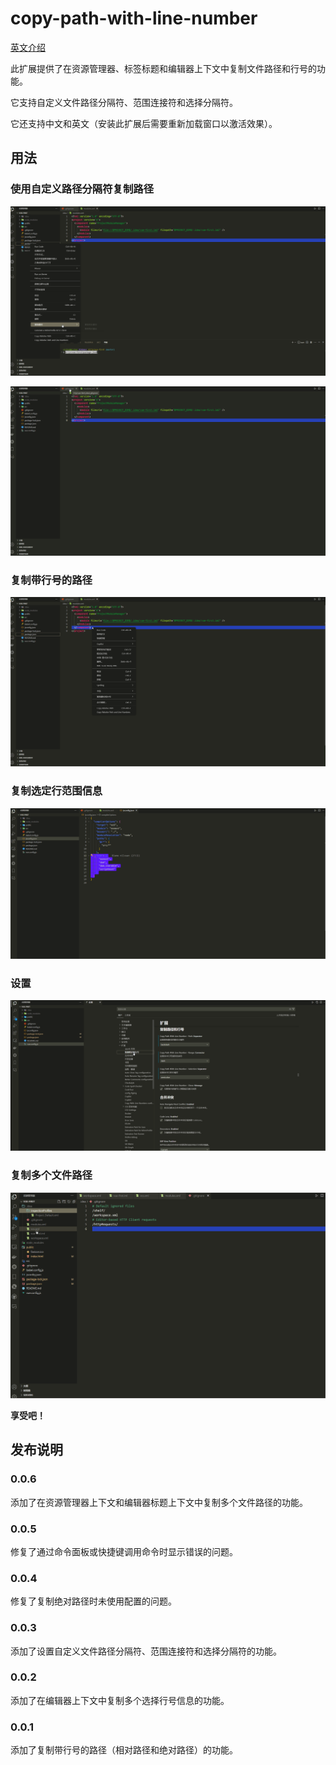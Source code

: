 # copy-path-with-line-number

[英文介绍](https://github.com/qishan233/copy-path-with-line-number/blob/main/README.md)

此扩展提供了在资源管理器、标签标题和编辑器上下文中复制文件路径和行号的功能。

它支持自定义文件路径分隔符、范围连接符和选择分隔符。

它还支持中文和英文（安装此扩展后需要重新加载窗口以激活效果）。

## 用法

### 使用自定义路径分隔符复制路径

![资源管理器上下文](https://raw.githubusercontent.com/qishan233/copy-path-with-line-number/main/images/explorer-context.gif)

![标题上下文](https://raw.githubusercontent.com/qishan233/copy-path-with-line-number/main/images/title-context.gif)

### 复制带行号的路径

![编辑器上下文](https://raw.githubusercontent.com/qishan233/copy-path-with-line-number/main/images/editor-context.gif)

### 复制选定行范围信息

![选定行范围](https://raw.githubusercontent.com/qishan233/copy-path-with-line-number/main/images/selected-lines-info.gif)

### 设置

![设置](https://raw.githubusercontent.com/qishan233/copy-path-with-line-number/main/images/settings.gif)

### 复制多个文件路径

![复制多个文件路径](https://raw.githubusercontent.com/qishan233/images/main/design-pattern/copy%20multiple%20file%20path.gif)

**享受吧！**

## 发布说明

### 0.0.6

添加了在资源管理器上下文和编辑器标题上下文中复制多个文件路径的功能。

### 0.0.5

修复了通过命令面板或快捷键调用命令时显示错误的问题。

### 0.0.4

修复了复制绝对路径时未使用配置的问题。

### 0.0.3

添加了设置自定义文件路径分隔符、范围连接符和选择分隔符的功能。

### 0.0.2

添加了在编辑器上下文中复制多个选择行号信息的功能。

### 0.0.1

添加了复制带行号的路径（相对路径和绝对路径）的功能。
